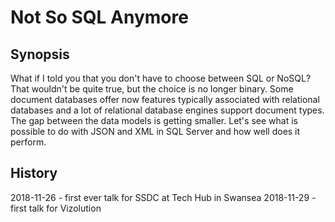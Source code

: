 # Not So SQL Anymore 

## Synopsis

What if I told you that you don't have to choose between SQL or NoSQL?
That wouldn't be quite true, but the choice is no longer binary.
Some document databases offer now features typically associated with relational databases
and a lot of relational database engines support document types. The gap between the data
models is getting smaller. Let's see what is possible to do with JSON and XML
in SQL Server and how well does it perform. 

## History

2018-11-26 - first ever talk for SSDC at Tech Hub in Swansea
2018-11-29 - first talk for Vizolution